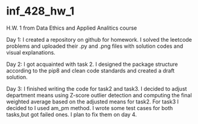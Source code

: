 # inf_428_hw_1
H.W. 1 from Data Ethics and Applied Analitics course

Day 1: I created a repository on github for homework. I solved the leetcode problems and uploaded their .py and .png files with solution codes and visual explanations.

Day 2: I got acquainted with task 2. I designed the package structure according to the pip8 and clean code standards and created a draft solution.

Day 3: I finished writing the code for task2 and task3. I decided to adjust department means using Z-score outlier detection and computing the final 
weighted average based on the adjusted means for task2. For task3 I decided to I used am_pm method. I wrote some test cases for both tasks,but got failed ones. I plan to fix them on day 4.